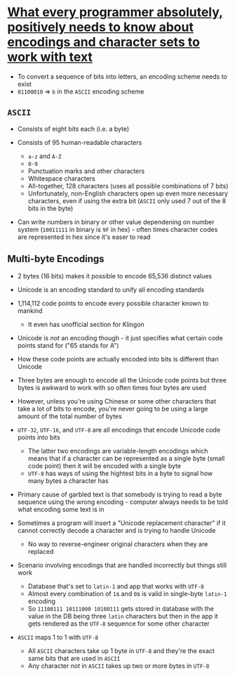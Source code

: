 # [What every programmer absolutely, positively needs to know about encodings and character sets to work with text](https://kunststube.net/encoding/)

* To convert a sequence of bits into letters, an encoding scheme needs to exist
* `01100010` => `b` in the `ASCII` encoding scheme

## `ASCII`

* Consists of eight bits each (i.e. a byte)
* Consists of 95 human-readable characters
  * `a-z` and `A-Z`
  * `0-9`
  * Punctuation marks and other characters
  * Whitespace characters
  * All-together, 128 characters (uses all possible combinations of 7 bits)
  * Unfortunately, non-English characters open up even more necessary characters, even if using the extra bit (`ASCII` only used 7 out of the 8 bits in the byte)

* Can write numbers in binary or other value dependening on number system (`10011111` in binary is `9F` in hex) - often times character codes are represented in hex since it's easer to read

## Multi-byte Encodings

* 2 bytes (16 bits) makes it possible to encode 65,536 distinct values
* Unicode is an encoding standard to unify all encoding standards
* 1,114,112 code points to encode every possible character known to mankind
  * It even has unofficial section for Klingon
* Unicode is _not_ an encoding though - it just specifies what certain code points stand for ("65 stands for A")
* How these code points are actually encoded into bits is different than Unicode
* Three bytes are enough to encode all the Unicode code points but three bytes is awkward to work with so often times four bytes are used
* However, unless you're using Chinese or some other characters that take a lot of bits to encode, you're never going to be using a large amount of the total number of bytes
* `UTF-32`, `UTF-16`, and `UTF-8` are all encodings that encode Unicode code points into bits
  * The latter two encodings are variable-length encodings which means that if a character can be represented as a single byte (small code point) then it will be encoded with a single byte
  * `UTF-8` has ways of using the hightest bits in a byte to signal how many bytes a character has

* Primary cause of garbled text is that somebody is trying to read a byte sequence using the wrong encoding - computer always needs to be told what encoding some text is in
* Sometimes a program will insert a "Unicode replacement character" if it cannot correctly decode a character and is trying to handle Unicode
  * No way to reverse-engineer original characters when they are replaced
* Scenario involving encodings that are handled incorrectly but things still work
  * Database that's set to `latin-1` and app that works with `UTF-8`
  * Almost every combination of `1`s and `0`s is valid in single-byte `latin-1` encoding
  * So `11100111 10111000 10100111` gets stored in database with the value in the DB being three `latin` characters but then in the app it gets rendered as the `UTF-8` sequence for some other character
* `ASCII` maps 1 to 1 with `UTF-8` 
  * All `ASCII` characters take up 1 byte in `UTF-8` and they're the exact same bits that are used in `ASCII`
  * Any character _not_ in `ASCII` takes up two or more bytes in `UTF-8`
